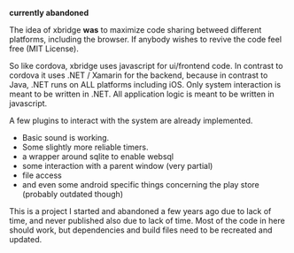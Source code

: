 **currently abandoned**

The idea of xbridge **was** to maximize code sharing betweed different platforms, including the browser. If anybody wishes to revive the code feel free (MIT License).

So like cordova, xbridge uses javascript for ui/frontend code. In contrast to cordova it uses .NET / Xamarin for the backend, because in contrast to Java, .NET runs on ALL platforms including iOS. 
Only system interaction is meant to be written in .NET. All application logic is meant to be written in javascript.

A few plugins to interact with the system are already implemented. 

- Basic sound is working. 
- Some slightly more reliable timers.
- a wrapper around sqlite to enable websql
- some interaction with a parent window (very partial)
- file access
- and even some android specific things concerning the play store (probably outdated though)


This is a project I started and abandoned a few years ago due to lack of time, and never published also due to lack of time. Most of the code in here should work, but dependencies and build files need to be recreated and updated.
